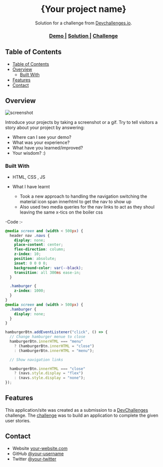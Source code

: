 <!-- Please update value in the {}  -->

<h1 align="center">{Your project name}</h1>

<div align="center">
   Solution for a challenge from  <a href="http://devchallenges.io" target="_blank">Devchallenges.io</a>.
</div>

<div align="center">
  <h3>
    <a href="https://issagoodlifeinc.github.io/interiorconsultant/">
      Demo
    </a>
    <span> | </span>
    <a href="https://github.com/issagoodlifeInc/interiorconsultant.git">
      Solution
    </a>
    <span> | </span>
    <a href="https://devchallenges.io/challenges/Jymh2b2FyebRTUljkNcb">
      Challenge
    </a>
  </h3>
</div>

<!-- TABLE OF CONTENTS -->

## Table of Contents

- [Table of Contents](#table-of-contents)
- [Overview](#overview)
  - [Built With](#built-with)
- [Features](#features)
- [Contact](#contact)

<!-- OVERVIEW -->

## Overview

![screenshot](https://user-images.githubusercontent.com/16707738/92399059-5716eb00-f132-11ea-8b14-bcacdc8ec97b.png)

Introduce your projects by taking a screenshot or a gif. Try to tell visitors a story about your project by answering:

- Where can I see your demo?
- What was your experience?
- What have you learned/improved?
- Your wisdom? :)

### Built With

<!-- This section should list any major frameworks that you built your project using. Here are a few examples.-->

- HTML, CSS , JS 

- What I have learnt
  - Took a new approach to handling the navigation switching the material icon span innerhtml to get the nav to show up
  - Also used two media queries for the nav links to act as they shoul leaving the same x-tics on the boiler css 

-Code :- 
```css
@media screen and (width < 500px) {
  header nav .navs {
    display: none;
    place-content: center;
    flex-direction: column;
    z-index: 10;
    position: absolute;
    inset: 0 0 0 0;
    background-color: var(--black);
    transition: all 300ms ease-in;
  }

  .hamburger {
    z-index: 1000;
  }
}
@media screen and (width > 500px) {
  .hamburger {
    display: none;
  }
}
```

```js
hamburgerBtn.addEventListener("click", () => {
  // Change hamburger menue to close
  hamburgerBtn.innerHTML === "menu"
    ? (hamburgerBtn.innerHTML = "close")
    : (hamburgerBtn.innerHTML = "menu");

  // Show navigation links

  hamburgerBtn.innerHTML === "close"
    ? (navs.style.display = "flex")
    : (navs.style.display = "none");
});

```

## Features

<!-- List the features of your application or follow the template. Don't share the figma file here :) -->

This application/site was created as a submission to a [DevChallenges](https://devchallenges.io/challenges) challenge. The [challenge](https://devchallenges.io/challenges/Jymh2b2FyebRTUljkNcb) was to build an application to complete the given user stories.

## Contact

- Website [your-website.com](https://{your-web-site-link})
- GitHub [@your-username](https://{github.com/your-usermame})
- Twitter [@your-twitter](https://{twitter.com/your-username})

